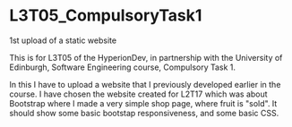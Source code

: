 # L3T05_CompulsoryTask1
1st upload of a static website


This is for L3T05 of the HyperionDev, in partnership with the University of Edinburgh, Software Engineering course, Compulsory Task 1.

In this I have to upload a website that I previously developed earlier in the course. I have chosen the website created for L2T17 which was about Bootstrap where I made a very simple shop page, where fruit is "sold". It should show some basic bootstap responsiveness, and some basic CSS.
